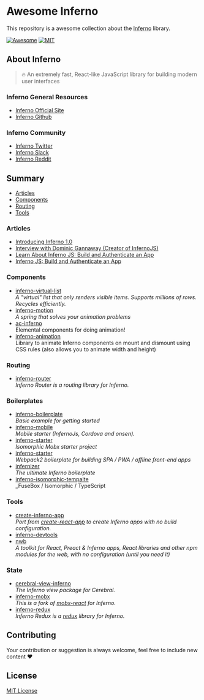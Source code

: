 # Awesome Inferno

This repository is a awesome collection about the [Inferno](https://infernojs.org/) library.

[![Awesome](https://cdn.rawgit.com/sindresorhus/awesome/d7305f38d29fed78fa85652e3a63e154dd8e8829/media/badge.svg)](https://github.com/sindresorhus/awesome)
[![MIT](https://img.shields.io/badge/license-MIT-blue.svg)](https://github.com/guuibayer/awesome-inferno/blob/master/LICENSE.md)
 
## About Inferno
> :fire: An extremely fast, React-like JavaScript library for building modern user interfaces

### Inferno General Resources 
- [Inferno Official Site](https://infernojs.org/)
- [Inferno Github](https://github.com/infernojs/inferno)

### Inferno Community
- [Inferno Twitter](https://twitter.com/inferno_js)
- [Inferno Slack](https://inferno-slack.herokuapp.com)
- [Inferno Reddit](https://www.reddit.com/r/infernojs)

## Summary
- [Articles](#articles)
- [Components](#components)
- [Routing](#routing)
- [Tools](#tools)

### Articles
- [Introducing Inferno 1.0](https://medium.com/inferno-js/introducing-inferno-1-0-f3da5c4e773b#.7eopg73y8)
- [Interview with Dominic Gannaway (Creator of InfernoJS)](http://survivejs.com/blog/inferno-interview/)
- [Learn About Inferno JS: Build and Authenticate an App](https://auth0.com/blog/learn-about-inferno-js-build-and-authenticate-an-app/)
- [Inferno JS: Build and Authenticate an App](https://dzone.com/articles/inferno-js-build-and-authenticate-an-app)

### Components
- [inferno-virtual-list](https://github.com/lukeed/inferno-virtual-list)<br>_A "virtual" list that only renders visible items. Supports millions of rows. Recycles efficiently._
- [inferno-motion](https://github.com/infernojs/inferno-motion)<br>_A spring that solves your animation problems_
- [ac-inferno](https://github.com/nitin42/animate-components)<br> Elemental components for doing animation!
- [inferno-animation](https://github.com/jhsware/inferno-animation)<br> Library to animate Inferno components on mount and dismount using CSS rules (also allows you to animate width and height)

### Routing
- [inferno-router](https://github.com/infernojs/inferno/tree/master/packages/inferno-router)<br>_Inferno Router is a routing library for Inferno._

### Boilerplates
- [inferno-boilerplate](https://github.com/infernojs/inferno-boilerplate)<br>_Basic example for getting started_
- [inferno-mobile](https://github.com/Rudy-Zidan/inferno-mobile)<br>_Mobile starter (InfernoJs, Cordova and onsen)._
- [inferno-starter](https://github.com/nightwolfz/inferno-starter)<br>_Isomorphic Mobx starter project_
- [inferno-starter](https://github.com/lukeed/inferno-starter)<br>_Webpack2 boilerplate for building SPA / PWA / offline front-end apps_
- [infernizer](https://github.com/oreqizer/infernizer)<br>_The ultimate Inferno boilerplate_
- [inferno-isomorphic-tempalte](https://github.com/MrFoxPro/inferno-isomorphic-tempalte)<br>_FuseBox / Isomorphic / TypeScript
### Tools
- [create-inferno-app](https://github.com/infernojs/create-inferno-app)<br>_Port from [create-react-app](https://github.com/facebookincubator/create-react-app) to create Inferno apps with no build configuration._
- [inferno-devtools](https://github.com/infernojs/inferno/tree/master/packages/inferno-devtools)
- [nwb](https://github.com/insin/nwb)<br>_A toolkit for React, Preact & Inferno apps, React libraries and other npm modules for the web, with no configuration (until you need it)_

### State
- [cerebral-view-inferno](https://github.com/cerebral-legacy/cerebral-view-inferno)<br>_The Inferno view package for Cerebral._
- [inferno-mobx](https://github.com/infernojs/inferno/tree/dev/packages/inferno-mobx)<br>_This is a fork of [mobx-react](https://github.com/mobxjs/mobx-react) for Inferno._
- [inferno-redux](https://github.com/infernojs/inferno/tree/dev/packages/inferno-redux)<br>_Inferno Redux is a [redux](https://github.com/reactjs/redux) library for Inferno._

## Contributing
Your contribution or suggestion is always welcome, feel free to include new content :heart:

## License
[MIT License](https://github.com/guuibayer/awesome-inferno/blob/master/LICENSE.md)
